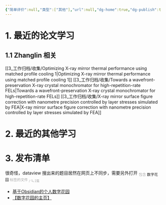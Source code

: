 ```yaml
---
{"简单评价":null,"类型":["其他"],"url":null,"dg-home":true,"dg-publish":true,"tags":["工具软件/数字花园","gardenEntry"],"permalink":"/【数字花园的主页】/","dgPassFrontmatter":true}
---
```




# 1. 最近的论文学习
## 1.1 Zhanglin 相关
[[3_工作归档/收集/Optimizing X-ray mirror thermal performance using matched profile cooling 1\|Optimizing X-ray mirror thermal performance using matched profile cooling 1]]
[[3_工作归档/收集/Towards a wavefront-preservation X-ray crystal monochromator for high-repetition-rate FELs\|Towards a wavefront-preservation X-ray crystal monochromator for high-repetition-rate FELs]]
[[3_工作归档/收集/X-ray mirror surface figure correction with nanometre precision controlled by layer stresses simulated by FEA\|X-ray mirror surface figure correction with nanometre precision controlled by layer stresses simulated by FEA]]

# 2. 最近的其他学习






# 3. 发布清单

很奇怪，dataview 搜出来的题目居然在网页上不同步，需要另外打开
<span><span><sub><font color="#A6A6A6">包含</font>  数字花园  <font color="#A6A6A6">标签的文件 <sub> / 🔍 2篇</sub></font></sub></span></span><span><ul class="dataview dataview-ul dataview-result-list-root-ul"><li class="dataview-result-list-li"><span><a data-href="基于Obsidian的个人数字花园" href="基于Obsidian的个人数字花园" class="internal-link" target="_blank" rel="noopener">基于Obsidian的个人数字花园</a></span></li><li class="dataview-result-list-li"><span><a data-href="【数字花园的主页】" href="【数字花园的主页】" class="internal-link" target="_blank" rel="noopener">【数字花园的主页】</a></span></li></ul></span>













